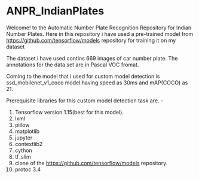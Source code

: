 # ANPR_IndianPlates
Welcome! to the Automatic Number Plate Recognition Repository for Indian Number Plates. 
Here in this repository i have used a pre-trained model from https://github.com/tensorflow/models repository for training it on my dataset

The dataset i have used contins 669 images of car number plate. The annotations for the data set are in Pascal VOC fromat.

Coming to the model that i used for custom model detection is ssd_mobilenet_v1_coco model having 
speed as 30ms and mAP(COCO) as 21.

Prerequisite libraries for this custom model detection task are. -
1. Tensorflow version 1.15(best for this model).
2. lxml
3. pillow
4. matplotlib
5. jupyter
6. contextlib2
7. cython 
8. tf_slim
9. clone of the https://github.com/tensorflow/models repository.
10. protoc 3.4


